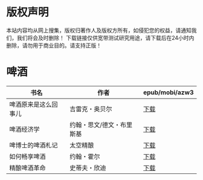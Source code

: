 # 版权声明

本站内容均从网上搜集，版权归著作人及版权方所有，如侵犯您的权益，请通知我们，我们将会及时删除！ 下载链接仅供宽带测试研究用途，请下载后在24小时内删除，请勿用于商业目的。请支持正版！

# 啤酒

| 书名 | 作者 | epub/mobi/azw3 |
| --- | --- | --- |
| 啤酒原来是这么回事儿 | 吉雷克・奥贝尔 | [下载](https://url89.ctfile.com/f/31084289-1356995656-57d831?p=8866) |
| 啤酒经济学 | 约翰・思文/德文・布里斯基 | [下载](https://url89.ctfile.com/f/31084289-1356991984-3b28af?p=8866) |
| 啤博士的啤酒札记 | 太空精酿 | [下载](https://url89.ctfile.com/f/31084289-1357039351-39ea9e?p=8866) |
| 如何畅享啤酒 | 约翰・霍尔  | [下载](https://url89.ctfile.com/f/31084289-1357032259-138919?p=8866) |
| 精酿啤酒革命 | 史蒂夫・欣迪 | [下载](https://url89.ctfile.com/f/31084289-1357013419-f207e2?p=8866) |

